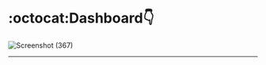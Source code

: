 # :octocat:Dashboard👇

![Screenshot (367)](https://github.com/nabarunk7/sales_project/assets/130929356/43ff3f27-4307-44e2-8261-ef01da0ac9a0)

<hr />
<br />



